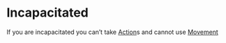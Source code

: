 # Incapacitated

If you are incapacitated you can’t take [Action](../Game%20Structure/Action.md)s and cannot use [Movement](../Game%20Structure/Movement.md)